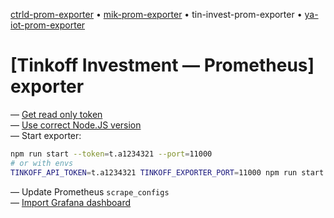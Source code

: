[ctrld-prom-exporter](https://github.com/k03mad/ctrld-prom-exporter) • [mik-prom-exporter](https://github.com/k03mad/mik-prom-exporter) • tin-invest-prom-exporter • [ya-iot-prom-exporter](https://github.com/k03mad/ya-iot-prom-exporter)

# [Tinkoff Investment — Prometheus] exporter

— [Get read only token](https://www.tinkoff.ru/invest/settings/api/) \
— [Use correct Node.JS version](.nvmrc) \
— Start exporter:

```bash
npm run start --token=t.a1234321 --port=11000
# or with envs
TINKOFF_API_TOKEN=t.a1234321 TINKOFF_EXPORTER_PORT=11000 npm run start
```

— Update Prometheus `scrape_configs` \
— [Import Grafana dashboard](grafana.json)
